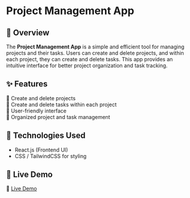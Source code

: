 # **Project Management App**

## 🚀 Overview

The **Project Management App** is a simple and efficient tool for managing projects and their tasks. Users can create and delete projects, and within each project, they can create and delete tasks. This app provides an intuitive interface for better project organization and task tracking.

## ✨ Features

🎯 Create and delete projects  
🎯 Create and delete tasks within each project  
🎯 User-friendly interface  
🎯 Organized project and task management

## 📌 Technologies Used

- React.js (Frontend UI)
- CSS / TailwindCSS for styling

## 🚀 Live Demo

🔗 [Live Demo](https://taskflow-fb.netlify.app/)
